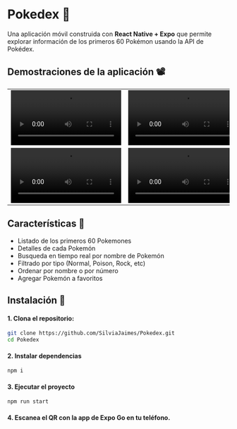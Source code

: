 # Pokedex 🦊

Una aplicación móvil construida con **React Native + Expo** que permite explorar información de los primeros 60 Pokémon usando la API de Pokédex.

## Demostraciones de la aplicación 📽️

<table>
  <tr>
    <td>
      <video src="https://github.com/user-attachments/assets/6d6d9edd-6fba-495c-aaaf-a6ccc78197d7" controls width="250"></video>
    </td>
    <td>
      <video src="https://github.com/user-attachments/assets/42c3e7e2-7288-45be-a7bc-78dfb5b6e653" controls width="250"></video>
    </td>
  </tr>
  <tr>
     <td>
      <video src="https://github.com/user-attachments/assets/0d8a7f3e-cb06-40f4-81b5-8cce4686401b" controls width="250"></video>
    </td>
    <td>
      <video src="https://github.com/user-attachments/assets/26148b76-41ca-42c1-a506-7535f503b2bd" controls width="250"></video>
    </td>
  </tr>
</table>

## Características 🌟

- Listado de los primeros 60 Pokemones
- Detalles de cada Pokemón
- Busqueda en tiempo real por nombre de Pokemón
- Filtrado por tipo (Normal, Poison, Rock, etc)
- Ordenar por nombre o por número
- Agregar Pokemón a favoritos

## Instalación 🚀

#### 1. Clona el repositorio:
```bash
git clone https://github.com/SilviaJaimes/Pokedex.git
cd Pokedex
```

#### 2. Instalar dependencias
```bash
npm i
```

#### 3. Ejecutar el proyecto  
```bash
npm run start
```

#### 4. Escanea el QR con la app de Expo Go en tu teléfono.
